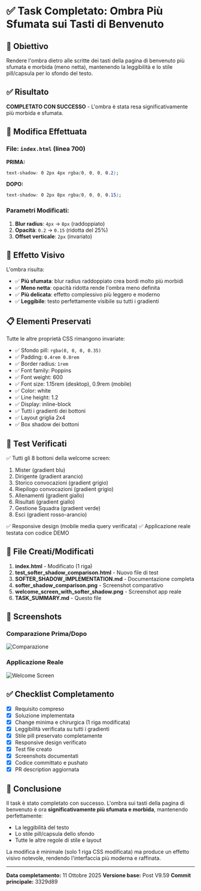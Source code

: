 # ✅ Task Completato: Ombra Più Sfumata sui Tasti di Benvenuto

## 🎯 Obiettivo
Rendere l'ombra dietro alle scritte dei tasti della pagina di benvenuto più sfumata e morbida (meno netta), mantenendo la leggibilità e lo stile pill/capsula per lo sfondo del testo.

## ✅ Risultato
**COMPLETATO CON SUCCESSO** - L'ombra è stata resa significativamente più morbida e sfumata.

## 🔧 Modifica Effettuata

### File: `index.html` (linea 700)

**PRIMA:**
```css
text-shadow: 0 2px 4px rgba(0, 0, 0, 0.2);
```

**DOPO:**
```css
text-shadow: 0 2px 8px rgba(0, 0, 0, 0.15);
```

### Parametri Modificati:
1. **Blur radius**: `4px` → `8px` (raddoppiato)
2. **Opacità**: `0.2` → `0.15` (ridotta del 25%)
3. **Offset verticale**: `2px` (invariato)

## 🎨 Effetto Visivo

L'ombra risulta:
- ✅ **Più sfumata**: blur radius raddoppiato crea bordi molto più morbidi
- ✅ **Meno netta**: opacità ridotta rende l'ombra meno definita
- ✅ **Più delicata**: effetto complessivo più leggero e moderno
- ✅ **Leggibile**: testo perfettamente visibile su tutti i gradienti

## 📋 Elementi Preservati

Tutte le altre proprietà CSS rimangono invariate:
- ✅ Sfondo pill: `rgba(0, 0, 0, 0.35)`
- ✅ Padding: `0.4rem 0.8rem`
- ✅ Border radius: `1rem`
- ✅ Font family: Poppins
- ✅ Font weight: 600
- ✅ Font size: 1.15rem (desktop), 0.9rem (mobile)
- ✅ Color: white
- ✅ Line height: 1.2
- ✅ Display: inline-block
- ✅ Tutti i gradienti dei bottoni
- ✅ Layout griglia 2x4
- ✅ Box shadow dei bottoni

## 🧪 Test Verificati

✅ Tutti gli 8 bottoni della welcome screen:
1. Mister (gradient blu)
2. Dirigente (gradient arancio)
3. Storico convocazioni (gradient grigio)
4. Riepilogo convocazioni (gradient grigio)
5. Allenamenti (gradient giallo)
6. Risultati (gradient giallo)
7. Gestione Squadra (gradient verde)
8. Esci (gradient rosso-arancio)

✅ Responsive design (mobile media query verificata)
✅ Applicazione reale testata con codice DEMO

## 📂 File Creati/Modificati

1. **index.html** - Modificato (1 riga)
2. **test_softer_shadow_comparison.html** - Nuovo file di test
3. **SOFTER_SHADOW_IMPLEMENTATION.md** - Documentazione completa
4. **softer_shadow_comparison.png** - Screenshot comparativo
5. **welcome_screen_with_softer_shadow.png** - Screenshot app reale
6. **TASK_SUMMARY.md** - Questo file

## 📸 Screenshots

### Comparazione Prima/Dopo
![Comparazione](https://github.com/user-attachments/assets/0caad058-df8e-4109-867d-9a4e43f4b453)

### Applicazione Reale
![Welcome Screen](https://github.com/user-attachments/assets/a3949173-bcb3-4b83-908f-2ad1b8fa8a81)

## ✅ Checklist Completamento

- [x] Requisito compreso
- [x] Soluzione implementata
- [x] Change minima e chirurgica (1 riga modificata)
- [x] Leggibilità verificata su tutti i gradienti
- [x] Stile pill preservato completamente
- [x] Responsive design verificato
- [x] Test file creato
- [x] Screenshots documentati
- [x] Codice committato e pushato
- [x] PR description aggiornata

## 🎉 Conclusione

Il task è stato completato con successo. L'ombra sui tasti della pagina di benvenuto è ora **significativamente più sfumata e morbida**, mantenendo perfettamente:
- La leggibilità del testo
- Lo stile pill/capsula dello sfondo
- Tutte le altre regole di stile e layout

La modifica è minimale (solo 1 riga CSS modificata) ma produce un effetto visivo notevole, rendendo l'interfaccia più moderna e raffinata.

---
**Data completamento:** 11 Ottobre 2025
**Versione base:** Post V9.59
**Commit principale:** 3329d89
